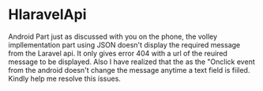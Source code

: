 # HlaravelApi
Android Part
just as discussed with you on the phone, the volley impllementation part using JSON doesn't display the required message from the Laravel api.
It only gives error 404 with a url of the reuired message to be displayed.
Also I have realized that the as the "Onclick event from the android doesn't change the message anytime a text field is fiiled.
Kindly help me resolve this issues.
